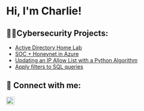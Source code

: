<h1>Hi, I'm Charlie! </a></h1>

<h2>👨‍💻Cybersecurity Projects:</h2>

- [Active Directory Home Lab](https://github.com/CharliecMcKenzie/ActiveDirectoryLab)
- [SOC + Honeynet in Azure](url)
- [Updating an IP Allow List with a Python Algorithm](https://github.com/CharliecMcKenzie/Updating-an-IP-Allow-List-with-a-Python-Algorithm)
- [Apply filters to SQL queries](https://github.com/CharliecMcKenzie/ApplyfiltersToSQLQueries)


<h2> 🤳 Connect with me:</h2>


[<img align="left" alt="CharlesMcKenzie | LinkedIn" width="22px" src="https://i.imgur.com/kvSKbVS.png" />][linkedin]



[linkedin]: https://www.linkedin.com/in/charlescmckenzie/



